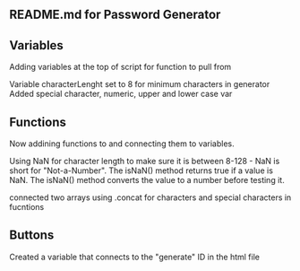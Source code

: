 ## README.md for Password Generator

## Variables
Adding variables at the top of script for function to pull from 

Variable characterLenght set to 8 for minimum characters in generator
Added special character, numeric, upper and lower case var

## Functions
Now addining functions to and connecting them to variables.

Using NaN for character length to make sure it is between 8-128 - NaN is short for "Not-a-Number". The isNaN() method returns true if a value is NaN. The isNaN() method converts the value to a number before testing it.

connected two arrays using .concat for characters and special characters in fucntions

## Buttons
Created a variable that connects to the "generate" ID in the html file